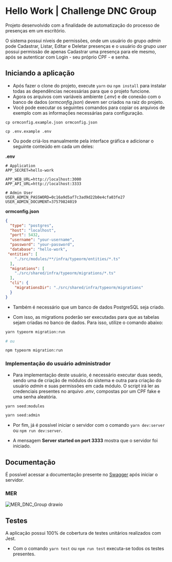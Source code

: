 # Hello Work | Challenge DNC Group

Projeto desenvolvido com a finalidade de automatização do processo de presenças em um escritório.

O sistema possui níveis de permissões, onde um usuário do grupo *admin* pode Cadastrar, Listar, Editar e Deletar presenças e o usuário do grupo *user* possui permissão de apenas Cadastrar uma presença para ele mesmo, após se autenticar com Login - seu próprio CPF - e senha.

## Iniciando a aplicação

- Após fazer o clone do projeto, execute ```yarn``` ou ```npm install``` para instalar todas as dependências necessárias para que o projeto funcione.
- Agora os arquivos com variáveis ambiente (*.env*) e de conexão com o banco de dados (*ormconfig.json*) devem ser criados na raiz do projeto.
- Você pode executar os seguintes comandos para copiar os arquivos de exemplo com as informações necessárias para configuração.
```
cp ormconfig.example.json ormconfig.json

cp .env.example .env
```

- Ou pode criá-los manualmente pela interface gráfica e adicionar o seguinte conteúdo em cada um deles:

**.env**
```env
# Application
APP_SECRET=hello-work

APP_WEB_URL=http://localhost:3000
APP_API_URL=http://localhost:3333

# Admin User
USER_ADMIN_PASSWORD=0c16a9d5af7c3ad9d22b0e4cfa03fe27
USER_ADMIN_DOCUMENT=37579824019

```

**ormconfig.json**
```json
{
  "type": "postgres",
  "host": "localhost",
  "port": 5432,
  "username": "your-username",
  "password": "your-password",
  "database": "hello-work",
 "entities": [
    "./src/modules/**/infra/typeorm/entities/*.ts"
  ],
  "migrations": [
    "./src/shared/infra/typeorm/migrations/*.ts"
  ],
  "cli": {
    "migrationsDir": "./src/shared/infra/typeorm/migrations"
  }
}

```

- Também é necessário que um banco de dados PostgreSQL seja criado.

- Com isso, as migrations poderão ser executadas para que as tabelas sejam criadas no banco de dados. Para isso, utilize o comando abaixo:

```bash
yarn typeorm migration:run

# ou

npm typeorm migration:run
```

### Implementação do usuário administrador

- Para implementação deste usuário, é necessário executar duas seeds, sendo uma de criação de módulos do sistema e outra para criação do usuário *admin* e suas permissões em cada módulo. O script irá ler as credenciais presentes no arquivo *.env*, compostas por um CPF fake e uma senha aleatória. 

```bash
yarn seed:modules

yarn seed:admin
```

- Por fim, já é possível iniciar o servidor com o comando ```yarn dev:server``` ou ```npm run dev:server```.

- A mensagem **Server started on port 3333** mostra que o servidor foi iniciado.


## Documentação

É possível acessar a documentação presente no [Swagger](http://localhost:3333/api-docs/) após iniciar o servidor.

### MER
![MER_DNC_Group drawio](https://user-images.githubusercontent.com/57918707/162968490-7b758530-1999-4b20-9983-34ee1f856991.png)


## Testes

A aplicação possui 100% de cobertura de testes unitários realizados com Jest.

- Com o comando ```yarn test``` ou ```npm run test``` executa-se todos os testes presentes.

